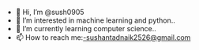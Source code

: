 - 👋 Hi, I’m @sush0905
- 👀 I’m interested in machine learning and python..
- 🌱 I’m currently learning computer science..
- 📫 How to reach me:-sushantadnaik2526@gmail.com

<!---
sush0905/sush0905 is a ✨ special ✨ repository because its `README.md` (this file) appears on your GitHub profile.
You can click the Preview link to take a look at your changes.
--->
